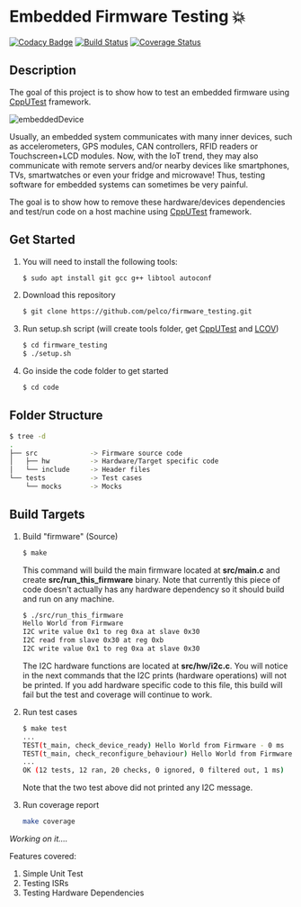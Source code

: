 # Embedded Firmware Testing  :boom:

[![Codacy Badge](https://api.codacy.com/project/badge/Grade/afe25c5f6f1a4dab8bebad314cf3ce6a)](https://app.codacy.com/project/pelco/firmware_testing/dashboard)
[![Build Status](https://travis-ci.org/pelco/firmware_testing.svg?branch=master)](https://travis-ci.org/pelco/firmware_testing)
[![Coverage Status](https://coveralls.io/repos/github/pelco/firmware_testing/badge.svg?branch=master)](https://coveralls.io/github/pelco/firmware_testing?branch=master)

## Description

The goal of this project is to show how to test an embedded firmware using [CppUTest](https://github.com/cpputest/cpputest) framework.

![embeddedDevice](https://github.com/pelco/firmware_testing/blob/master/img/EmbDevice.png)

Usually, an embedded system communicates with many inner devices, such as accelerometers, GPS modules, CAN controllers, RFID readers or Touchscreen+LCD modules. Now, with the IoT trend, they may also communicate with remote servers and/or nearby devices like smartphones, TVs, smartwatches or even your fridge and microwave! Thus, testing software for embedded systems can sometimes be very painful.

The goal is to show how to remove these hardware/devices dependencies and test/run code on a host machine using [CppUTest](https://github.com/cpputest/cpputest) framework.

## Get Started

1.  You will need to install the following tools:
    ```bash
    $ sudo apt install git gcc g++ libtool autoconf
    ```

2.  Download this repository
    ```bash
    $ git clone https://github.com/pelco/firmware_testing.git
    ```

3.  Run setup.sh script (will create tools folder, get [CppUTest](https://github.com/cpputest/cpputest) and [LCOV](https://github.com/linux-test-project/lcov))
    ```bash
    $ cd firmware_testing
    $ ./setup.sh
    ```
4.  Go inside the code folder to get started
    ```bash
    $ cd code
    ```
## Folder Structure
```bash
$ tree -d
.
├── src             -> Firmware source code
│   ├── hw          -> Hardware/Target specific code
│   └── include     -> Header files
└── tests           -> Test cases
    └── mocks       -> Mocks
```

## Build Targets

1.  Build "firmware" (Source)
    ```bash
    $ make
    ```
    This command will build the main firmware located at **src/main.c** and create **src/run_this_firmware** binary.
    Note that currently this piece of code doesn't actually has any hardware dependency so it should build and run on any machine.
     ```bash
    $ ./src/run_this_firmware
    Hello World from Firmware
    I2C write value 0x1 to reg 0xa at slave 0x30
    I2C read from slave 0x30 at reg 0xb
    I2C write value 0x1 to reg 0xa at slave 0x30
    ```
    The I2C hardware functions are located at **src/hw/i2c.c**. You will notice in the next commands that the I2C prints (hardware operations) will not be printed.
    If you add hardware specific code to this file, this build will fail but the test and coverage will continue to work.

2.  Run test cases
    ```bash
    $ make test
    ...
    TEST(t_main, check_device_ready) Hello World from Firmware - 0 ms
    TEST(t_main, check_reconfigure_behaviour) Hello World from Firmware - 0 ms
    ...
    OK (12 tests, 12 ran, 20 checks, 0 ignored, 0 filtered out, 1 ms)
    ```
    Note that the two test above did not printed any I2C message.

3.  Run coverage report
    ```bash
    make coverage
    ```

*Working on it....*

Features covered:

1.  Simple Unit Test
2.  Testing ISRs
3.  Testing Hardware Dependencies
